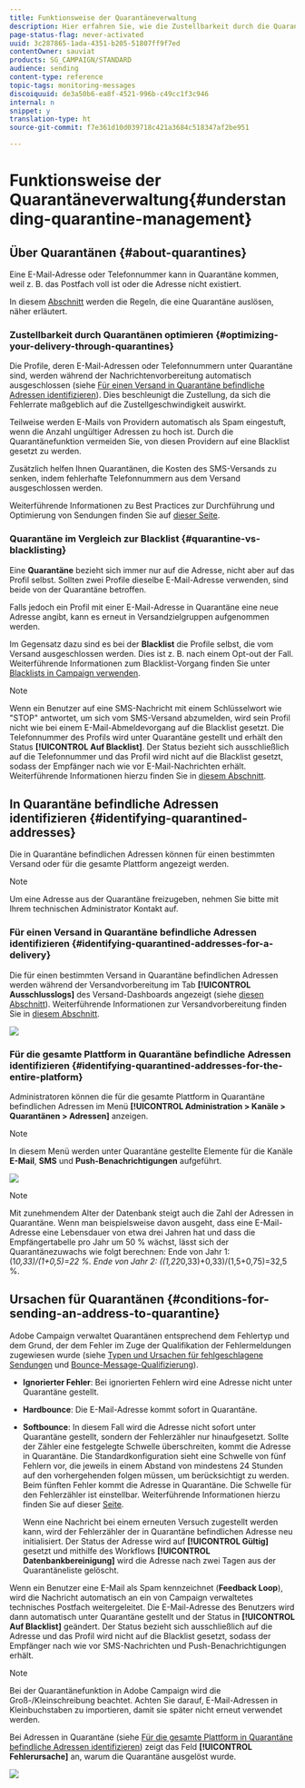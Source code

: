 ```yaml
---
title: Funktionsweise der Quarantäneverwaltung
description: Hier erfahren Sie, wie die Zustellbarkeit durch die Quarantäneverwaltung optimiert werden kann.
page-status-flag: never-activated
uuid: 3c287865-1ada-4351-b205-51807ff9f7ed
contentOwner: sauviat
products: SG_CAMPAIGN/STANDARD
audience: sending
content-type: reference
topic-tags: monitoring-messages
discoiquuid: de3a50b6-ea8f-4521-996b-c49cc1f3c946
internal: n
snippet: y
translation-type: ht
source-git-commit: f7e361d10d039718c421a3684c518347af2be951

---
```



# Funktionsweise der Quarantäneverwaltung{#understanding-quarantine-management}

## Über Quarantänen {#about-quarantines}

Eine E-Mail-Adresse oder Telefonnummer kann in Quarantäne kommen, weil z. B. das Postfach voll ist oder die Adresse nicht existiert.

In diesem [Abschnitt](#conditions-for-sending-an-address-to-quarantine) werden die Regeln, die eine Quarantäne auslösen, näher erläutert.

### Zustellbarkeit durch Quarantänen optimieren  {#optimizing-your-delivery-through-quarantines}

Die Profile, deren E-Mail-Adressen oder Telefonnummern unter Quarantäne sind, werden während der Nachrichtenvorbereitung automatisch ausgeschlossen (siehe [Für einen Versand in Quarantäne befindliche Adressen identifizieren](#identifying-quarantined-addresses-for-a-delivery)). Dies beschleunigt die Zustellung, da sich die Fehlerrate maßgeblich auf die Zustellgeschwindigkeit auswirkt.

Teilweise werden E-Mails von Providern automatisch als Spam eingestuft, wenn die Anzahl ungültiger Adressen zu hoch ist. Durch die Quarantänefunktion vermeiden Sie, von diesen Providern auf eine Blacklist gesetzt zu werden.

Zusätzlich helfen Ihnen Quarantänen, die Kosten des SMS-Versands zu senken, indem fehlerhafte Telefonnummern aus dem Versand ausgeschlossen werden.

Weiterführende Informationen zu Best Practices zur Durchführung und Optimierung von Sendungen finden Sie auf [dieser Seite](https://docs.campaign.adobe.com/doc/standard/getting_started/de/ACS_DeliveryBestPractices.html).

### Quarantäne im Vergleich zur Blacklist {#quarantine-vs-blacklisting}

Eine **Quarantäne** bezieht sich immer nur auf die Adresse, nicht aber auf das Profil selbst. Sollten zwei Profile dieselbe E-Mail-Adresse verwenden, sind beide von der Quarantäne betroffen.

Falls jedoch ein Profil mit einer E-Mail-Adresse in Quarantäne eine neue Adresse angibt, kann es erneut in Versandzielgruppen aufgenommen werden.

Im Gegensatz dazu sind es bei der **Blacklist** die Profile selbst, die vom Versand ausgeschlossen werden. Dies ist z. B. nach einem Opt-out der Fall. Weiterführende Informationen zum Blacklist-Vorgang finden Sie unter [Blacklists in Campaign verwenden](../../audiences/using/about-opt-in-and-opt-out-in-campaign.md).

>[!NOTE]
>
>Wenn ein Benutzer auf eine SMS-Nachricht mit einem Schlüsselwort wie &quot;STOP&quot; antwortet, um sich vom SMS-Versand abzumelden, wird sein Profil nicht wie bei einem E-Mail-Abmeldevorgang auf die Blacklist gesetzt. Die Telefonnummer des Profils wird unter Quarantäne gestellt und erhält den Status **[!UICONTROL Auf Blacklist]**. Der Status bezieht sich ausschließlich auf die Telefonnummer und das Profil wird nicht auf die Blacklist gesetzt, sodass der Empfänger nach wie vor E-Mail-Nachrichten erhält. Weiterführende Informationen hierzu finden Sie in [diesem Abschnitt](../../channels/using/managing-incoming-sms.md#managing-stop-sms).

## In Quarantäne befindliche Adressen identifizieren  {#identifying-quarantined-addresses}

Die in Quarantäne befindlichen Adressen können für einen bestimmten Versand oder für die gesamte Plattform angezeigt werden.

>[!NOTE]
>
>Um eine Adresse aus der Quarantäne freizugeben, nehmen Sie bitte mit Ihrem technischen Administrator Kontakt auf.

### Für einen Versand in Quarantäne befindliche Adressen identifizieren  {#identifying-quarantined-addresses-for-a-delivery}

Die für einen bestimmten Versand in Quarantäne befindlichen Adressen werden während der Versandvorbereitung im Tab **[!UICONTROL Ausschlusslogs]** des Versand-Dashboards angezeigt (siehe [diesen Abschnitt](../../sending/using/monitoring-a-delivery.md#exclusion-logs)). Weiterführende Informationen zur Versandvorbereitung finden Sie in [diesem Abschnitt](../../sending/using/preparing-the-send.md).

![](assets/exclusion_logs.png)

### Für die gesamte Plattform in Quarantäne befindliche Adressen identifizieren  {#identifying-quarantined-addresses-for-the-entire-platform}

Administratoren können die für die gesamte Plattform in Quarantäne befindlichen Adressen im Menü **[!UICONTROL Administration > Kanäle > Quarantänen > Adressen]** anzeigen.

>[!NOTE]
>
>In diesem Menü werden unter Quarantäne gestellte Elemente für die Kanäle **E-Mail**, **SMS** und **Push-Benachrichtigungen** aufgeführt.

![](assets/quarantines1.png)

>[!NOTE]
>
>Mit zunehmendem Alter der Datenbank steigt auch die Zahl der Adressen in Quarantäne. Wenn man beispielsweise davon ausgeht, dass eine E-Mail-Adresse eine Lebensdauer von etwa drei Jahren hat und dass die Empfängertabelle pro Jahr um 50 % wächst, lässt sich der Quarantänezuwachs wie folgt berechnen: Ende von Jahr 1: (1*0,33)/(1+0,5)=22 %. Ende von Jahr 2: ((1,22*0,33)+0,33)/(1,5+0,75)=32,5 %.

## Ursachen für Quarantänen  {#conditions-for-sending-an-address-to-quarantine}

Adobe Campaign verwaltet Quarantänen entsprechend dem Fehlertyp und dem Grund, der dem Fehler im Zuge der Qualifikation der Fehlermeldungen zugewiesen wurde (siehe [Typen und Ursachen für fehlgeschlagene Sendungen](../../sending/using/understanding-delivery-failures.md#delivery-failure-types-and-reasons) und [Bounce-Message-Qualifizierung](../../sending/using/understanding-delivery-failures.md#bounce-mail-qualification)).

* **Ignorierter Fehler**: Bei ignorierten Fehlern wird eine Adresse nicht unter Quarantäne gestellt.
* **Hardbounce**: Die E-Mail-Adresse kommt sofort in Quarantäne.
* **Softbounce**: In diesem Fall wird die Adresse nicht sofort unter Quarantäne gestellt, sondern der Fehlerzähler nur hinaufgesetzt. Sollte der Zähler eine festgelegte Schwelle überschreiten, kommt die Adresse in Quarantäne. Die Standardkonfiguration sieht eine Schwelle von fünf Fehlern vor, die jeweils in einem Abstand von mindestens 24 Stunden auf den vorhergehenden folgen müssen, um berücksichtigt zu werden. Beim fünften Fehler kommt die Adresse in Quarantäne. Die Schwelle für den Fehlerzähler ist einstellbar. Weiterführende Informationen hierzu finden Sie auf dieser [Seite](../../administration/using/configuring-email-channel.md#email-channel-parameters).

   Wenn eine Nachricht bei einem erneuten Versuch zugestellt werden kann, wird der Fehlerzähler der in Quarantäne befindlichen Adresse neu initialisiert. Der Status der Adresse wird auf **[!UICONTROL Gültig]** gesetzt und mithilfe des Workflows **[!UICONTROL Datenbankbereinigung]** wird die Adresse nach zwei Tagen aus der Quarantäneliste gelöscht.

Wenn ein Benutzer eine E-Mail als Spam kennzeichnet (**Feedback Loop**), wird die Nachricht automatisch an ein von Campaign verwaltetes technisches Postfach weitergeleitet. Die E-Mail-Adresse des Benutzers wird dann automatisch unter Quarantäne gestellt und der Status in **[!UICONTROL Auf Blacklist]** geändert. Der Status bezieht sich ausschließlich auf die Adresse und das Profil wird nicht auf die Blacklist gesetzt, sodass der Empfänger nach wie vor SMS-Nachrichten und Push-Benachrichtigungen erhält.

>[!NOTE]
Bei der Quarantänefunktion in Adobe Campaign wird die Groß-/Kleinschreibung beachtet. Achten Sie darauf, E-Mail-Adressen in Kleinbuchstaben zu importieren, damit sie später nicht erneut verwendet werden.

Bei Adressen in Quarantäne (siehe [Für die gesamte Plattform in Quarantäne befindliche Adressen identifizieren](#identifying-quarantined-addresses-for-the-entire-platform)) zeigt das Feld **[!UICONTROL Fehlerursache]** an, warum die Quarantäne ausgelöst wurde.

![](assets/quarantines2.png)

